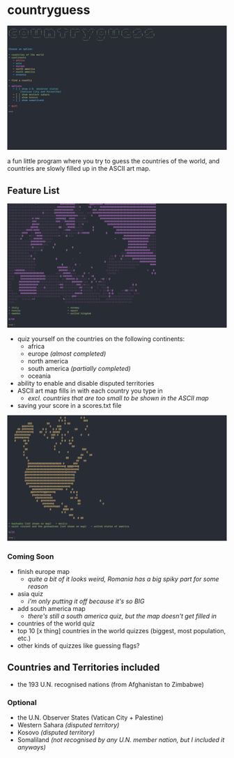 # countryguess

![main menu](/screenshots/main-menu.png)

a fun little program where you try to guess the countries of the world, and countries are slowly filled up in the ASCII art map.

## Feature List

![main menu](/screenshots/europe-2.png)

- quiz yourself on the countries on the following continents:
    - africa
    - europe *(almost completed)*
    - north america
    - south america *(partially completed)*
    - oceania
- ability to enable and disable disputed territories 
- ASCII art map fills in with each country you type in
    - *excl. countries that are too small to be shown in the ASCII map*
- saving your score in a scores.txt file

![main menu](/screenshots/north-america.png)

### Coming Soon

- finish europe map
    - *quite a bit of it looks weird, Romania has a big spiky part for some reason*
- asia quiz
    - *i'm only putting it off because it's so BIG*
- add south america map
    - *there's still a south america quiz, but the map doesn't get filled in*
- countries of the world quiz
- top 10 [x thing] countries in the world quizzes (biggest, most population, etc.)
- other kinds of quizzes like guessing flags?

## Countries and Territories included

- the 193 U.N. recognised nations (from Afghanistan to Zimbabwe)

### Optional

- the U.N. Observer States (Vatican City + Palestine)
- Western Sahara *(disputed territory)*
- Kosovo *(disputed territory)*
- Somaliland *(not recognised by any U.N. member nation, but I included it anyways)*
